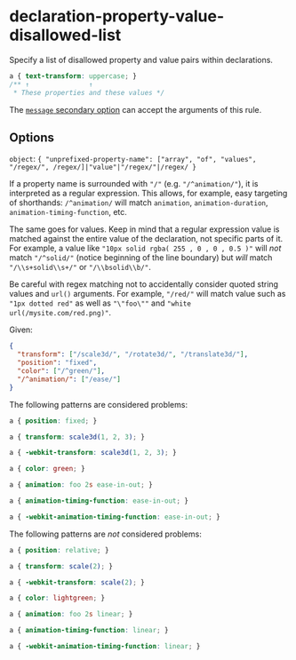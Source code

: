 # declaration-property-value-disallowed-list

Specify a list of disallowed property and value pairs within declarations.

<!-- prettier-ignore -->
```css
a { text-transform: uppercase; }
/** ↑               ↑
 * These properties and these values */
```

The [`message` secondary option](https://github.com/stylelint/stylelint/tree/16.6.1/docs/user-guide/configure.md#message) can accept the arguments of this rule.

## Options

`object`: `{ "unprefixed-property-name": ["array", "of", "values", "/regex/", /regex/]|"value"|"/regex/"|/regex/ }`

If a property name is surrounded with `"/"` (e.g. `"/^animation/"`), it is interpreted as a regular expression. This allows, for example, easy targeting of shorthands: `/^animation/` will match `animation`, `animation-duration`, `animation-timing-function`, etc.

The same goes for values. Keep in mind that a regular expression value is matched against the entire value of the declaration, not specific parts of it. For example, a value like `"10px solid rgba( 255 , 0 , 0 , 0.5 )"` will _not_ match `"/^solid/"` (notice beginning of the line boundary) but _will_ match `"/\\s+solid\\s+/"` or `"/\\bsolid\\b/"`.

Be careful with regex matching not to accidentally consider quoted string values and `url()` arguments. For example, `"/red/"` will match value such as `"1px dotted red"` as well as `"\"foo\""` and `"white url(/mysite.com/red.png)"`.

Given:

```json
{
  "transform": ["/scale3d/", "/rotate3d/", "/translate3d/"],
  "position": "fixed",
  "color": ["/^green/"],
  "/^animation/": ["/ease/"]
}
```

The following patterns are considered problems:

<!-- prettier-ignore -->
```css
a { position: fixed; }
```

<!-- prettier-ignore -->
```css
a { transform: scale3d(1, 2, 3); }
```

<!-- prettier-ignore -->
```css
a { -webkit-transform: scale3d(1, 2, 3); }
```

<!-- prettier-ignore -->
```css
a { color: green; }
```

<!-- prettier-ignore -->
```css
a { animation: foo 2s ease-in-out; }
```

<!-- prettier-ignore -->
```css
a { animation-timing-function: ease-in-out; }
```

<!-- prettier-ignore -->
```css
a { -webkit-animation-timing-function: ease-in-out; }
```

The following patterns are _not_ considered problems:

<!-- prettier-ignore -->
```css
a { position: relative; }
```

<!-- prettier-ignore -->
```css
a { transform: scale(2); }
```

<!-- prettier-ignore -->
```css
a { -webkit-transform: scale(2); }
```

<!-- prettier-ignore -->
```css
a { color: lightgreen; }
```

<!-- prettier-ignore -->
```css
a { animation: foo 2s linear; }
```

<!-- prettier-ignore -->
```css
a { animation-timing-function: linear; }
```

<!-- prettier-ignore -->
```css
a { -webkit-animation-timing-function: linear; }
```
